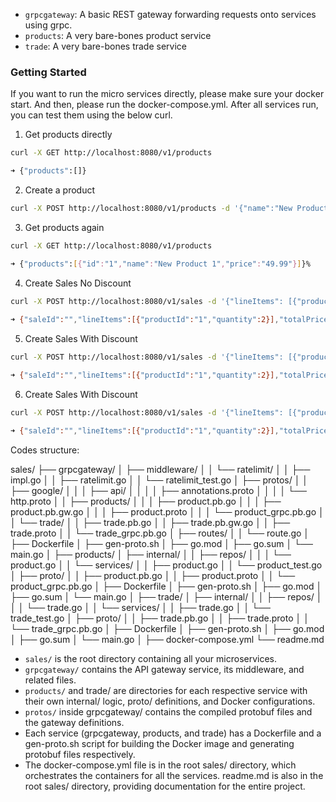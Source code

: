 
- `grpcgateway`: A basic REST gateway forwarding requests onto services using grpc.
- `products`: A very bare-bones product service
- `trade`: A very bare-bones trade service

### Getting Started

If you want to run the micro services directly, please make sure your docker start.
And then, please run the docker-compose.yml.
After all services run, you can test them using the below curl.

1. Get products directly
```bash
curl -X GET http://localhost:8080/v1/products

➜ {"products":[]}
```

2. Create a product
```bash
curl -X POST http://localhost:8080/v1/products -d '{"name":"New Product 1", "price":"49.99"}'
```

3. Get products again
```bash
curl -X GET http://localhost:8080/v1/products

➜ {"products":[{"id":"1","name":"New Product 1","price":"49.99"}]}%   
```

4. Create Sales No Discount
```bash
curl -X POST http://localhost:8080/v1/sales -d '{"lineItems": [{"productId": "1", "quantity": 2}]}'
   
➜ {"saleId":"","lineItems":[{"productId":"1","quantity":2}],"totalPrice":99.98}
```

5. Create Sales With Discount
```bash
curl -X POST http://localhost:8080/v1/sales -d '{"lineItems": [{"productId": "1", "quantity": 2}], "discountAmount":10}'

➜ {"saleId":"","lineItems":[{"productId":"1","quantity":2}],"totalPrice":89.98}
```

6. Create Sales With Discount
```bash
curl -X POST http://localhost:8080/v1/sales -d '{"lineItems": [{"productId": "1", "quantity": 2}], "discountAmount":100}'

➜ {"saleId":"","lineItems":[{"productId":"1","quantity":2}],"totalPrice":0}
```


Codes structure:

sales/
├── grpcgateway/
│   ├── middleware/
│   │   └── ratelimit/
│   │       ├── impl.go
│   │       ├── ratelimit.go
│   │       └── ratelimit_test.go
│   ├── protos/
│   │   ├── google/
│   │   │   ├── api/
│   │   │   │   ├── annotations.proto
│   │   │   │   └── http.proto
│   │   ├── products/
│   │   │   ├── product.pb.go
│   │   │   ├── product.pb.gw.go
│   │   │   ├── product.proto
│   │   │   └── product_grpc.pb.go
│   │   └── trade/
│   │       ├── trade.pb.go
│   │       ├── trade.pb.gw.go
│   │       ├── trade.proto
│   │       └── trade_grpc.pb.go
│   ├── routes/
│   │   └── route.go
│   ├── Dockerfile
│   ├── gen-proto.sh
│   ├── go.mod
│   ├── go.sum
│   └── main.go
│
├── products/
│   ├── internal/
│   │   ├── repos/
│   │   │   └── product.go
│   │   └── services/
│   │       ├── product.go
│   │       └── product_test.go
│   ├── proto/
│   │   ├── product.pb.go
│   │   ├── product.proto
│   │   └── product_grpc.pb.go
│   ├── Dockerfile
│   ├── gen-proto.sh
│   ├── go.mod
│   ├── go.sum
│   └── main.go
│
├── trade/
│   ├── internal/
│   │   ├── repos/
│   │   │   └── trade.go
│   │   └── services/
│   │       ├── trade.go
│   │       └── trade_test.go
│   ├── proto/
│   │   ├── trade.pb.go
│   │   ├── trade.proto
│   │   └── trade_grpc.pb.go
│   ├── Dockerfile
│   ├── gen-proto.sh
│   ├── go.mod
│   ├── go.sum
│   └── main.go
│
├── docker-compose.yml
└── readme.md

- `sales/` is the root directory containing all your microservices.
- `grpcgateway/` contains the API gateway service, its middleware, and related files.
- `products/` and trade/ are directories for each respective service with their own internal/ logic, proto/ definitions, and Docker configurations.
- `protos/` inside grpcgateway/ contains the compiled protobuf files and the gateway definitions.
- Each service (grpcgateway, products, and trade) has a Dockerfile and a gen-proto.sh script for building the Docker image and generating protobuf files respectively.
- The docker-compose.yml file is in the root sales/ directory, which orchestrates the containers for all the services.
readme.md is also in the root sales/ directory, providing documentation for the entire project.